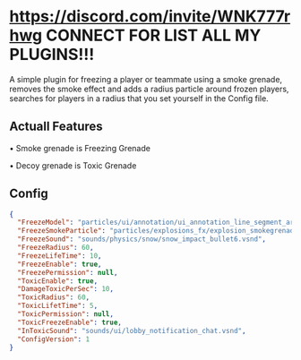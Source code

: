# https://discord.com/invite/WNK777rhwg CONNECT FOR LIST ALL MY PLUGINS!!!

A simple plugin for freezing a player or teammate using a smoke grenade, removes the smoke effect and adds a radius particle around frozen players, searches for players in a radius that you set yourself in the Config file.


## Actuall Features


• Smoke grenade is Freezing Grenade


• Decoy grenade is Toxic Grenade


## Config


```JSON
{
  "FreezeModel": "particles/ui/annotation/ui_annotation_line_segment_arrow.vpcf",
  "FreezeSmokeParticle": "particles/explosions_fx/explosion_smokegrenade_init.vpcf",
  "FreezeSound": "sounds/physics/snow/snow_impact_bullet6.vsnd",
  "FreezeRadius": 60,
  "FreezeLifeTime": 10,
  "FreezeEnable": true,
  "FreezePermission": null,
  "ToxicEnable": true,
  "DamageToxicPerSec": 10,
  "ToxicRadius": 60,
  "ToxicLifetTime": 5,
  "ToxicPermission": null,
  "ToxicFreezeEnable": true,
  "InToxicSound": "sounds/ui/lobby_notification_chat.vsnd",
  "ConfigVersion": 1
}
```
